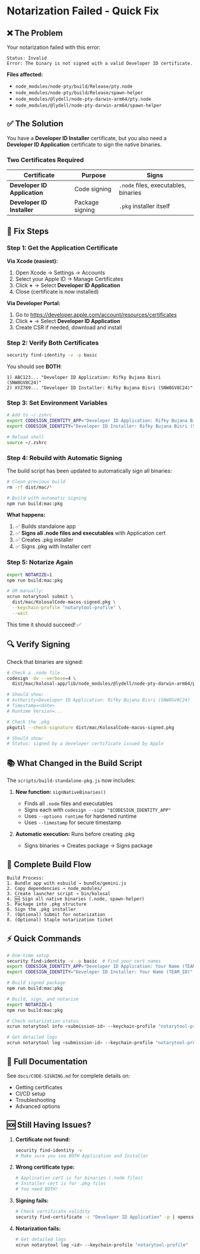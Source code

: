 # Notarization Failed - Quick Fix

## ❌ The Problem

Your notarization failed with this error:
```
Status: Invalid
Error: The binary is not signed with a valid Developer ID certificate.
```

**Files affected:**
- `node_modules/node-pty/build/Release/pty.node`
- `node_modules/node-pty/build/Release/spawn-helper`
- `node_modules/@lydell/node-pty-darwin-arm64/pty.node`
- `node_modules/@lydell/node-pty-darwin-arm64/spawn-helper`

## ✅ The Solution

You have a **Developer ID Installer** certificate, but you also need a **Developer ID Application** certificate to sign the native binaries.

### Two Certificates Required

| Certificate | Purpose | Signs |
|------------|---------|-------|
| **Developer ID Application** | Code signing | `.node` files, executables, binaries |
| **Developer ID Installer** | Package signing | `.pkg` installer itself |

## 🔧 Fix Steps

### Step 1: Get the Application Certificate

**Via Xcode (easiest):**
1. Open Xcode → Settings → Accounts
2. Select your Apple ID → Manage Certificates
3. Click **+** → Select **Developer ID Application**
4. Close (certificate is now installed)

**Via Developer Portal:**
1. Go to https://developer.apple.com/account/resources/certificates
2. Click **+** → Select **Developer ID Application**
3. Create CSR if needed, download and install

### Step 2: Verify Both Certificates

```bash
security find-identity -v -p basic
```

You should see **BOTH**:
```
1) ABC123... "Developer ID Application: Rifky Bujana Bisri (SNW8GV8C24)"
2) XYZ789... "Developer ID Installer: Rifky Bujana Bisri (SNW8GV8C24)"
```

### Step 3: Set Environment Variables

```bash
# Add to ~/.zshrc
export CODESIGN_IDENTITY_APP="Developer ID Application: Rifky Bujana Bisri (SNW8GV8C24)"
export CODESIGN_IDENTITY="Developer ID Installer: Rifky Bujana Bisri (SNW8GV8C24)"

# Reload shell
source ~/.zshrc
```

### Step 4: Rebuild with Automatic Signing

The build script has been updated to automatically sign all binaries:

```bash
# Clean previous build
rm -rf dist/mac/*

# Build with automatic signing
npm run build:mac:pkg
```

**What happens:**
1. ✅ Builds standalone app
2. ✅ **Signs all .node files and executables** with Application cert
3. ✅ Creates .pkg installer
4. ✅ Signs .pkg with Installer cert

### Step 5: Notarize Again

```bash
export NOTARIZE=1
npm run build:mac:pkg

# OR manually:
xcrun notarytool submit \
  dist/mac/KolosalCode-macos-signed.pkg \
  --keychain-profile "notarytool-profile" \
  --wait
```

This time it should succeed! ✅

## 🔍 Verify Signing

Check that binaries are signed:

```bash
# Check a .node file
codesign -dv --verbose=4 \
  dist/mac/kolosal-app/lib/node_modules/@lydell/node-pty-darwin-arm64/pty.node

# Should show:
# Authority=Developer ID Application: Rifky Bujana Bisri (SNW8GV8C24)
# Timestamp=<date>
# Runtime Version=...

# Check the .pkg
pkgutil --check-signature dist/mac/KolosalCode-macos-signed.pkg

# Should show:
# Status: signed by a developer certificate issued by Apple
```

## 📚 What Changed in the Build Script

The `scripts/build-standalone-pkg.js` now includes:

1. **New function:** `signNativeBinaries()`
   - Finds all `.node` files and executables
   - Signs each with `codesign --sign "$CODESIGN_IDENTITY_APP"`
   - Uses `--options runtime` for hardened runtime
   - Uses `--timestamp` for secure timestamp
   
2. **Automatic execution:** Runs before creating .pkg
   - Signs binaries → Creates package → Signs package

## 🎯 Complete Build Flow

```
Build Process:
1. Bundle app with esbuild → bundle/gemini.js
2. Copy dependencies → node_modules/
3. Create launcher script → bin/kolosal
4. 🆕 Sign all native binaries (.node, spawn-helper)
5. Package into .pkg structure
6. Sign the .pkg installer
7. (Optional) Submit for notarization
8. (Optional) Staple notarization ticket
```

## ⚡ Quick Commands

```bash
# One-time setup
security find-identity -v -p basic  # Find your cert names
export CODESIGN_IDENTITY_APP="Developer ID Application: Your Name (TEAM_ID)"
export CODESIGN_IDENTITY="Developer ID Installer: Your Name (TEAM_ID)"

# Build signed package
npm run build:mac:pkg

# Build, sign, and notarize
export NOTARIZE=1
npm run build:mac:pkg

# Check notarization status
xcrun notarytool info <submission-id> --keychain-profile "notarytool-profile"

# Get detailed logs
xcrun notarytool log <submission-id> --keychain-profile "notarytool-profile"
```

## 📖 Full Documentation

See `docs/CODE-SIGNING.md` for complete details on:
- Getting certificates
- CI/CD setup
- Troubleshooting
- Advanced options

## 🆘 Still Having Issues?

1. **Certificate not found:**
   ```bash
   security find-identity -v
   # Make sure you see BOTH Application and Installer
   ```

2. **Wrong certificate type:**
   ```bash
   # Application cert is for binaries (.node files)
   # Installer cert is for .pkg files
   # You need BOTH!
   ```

3. **Signing fails:**
   ```bash
   # Check certificate validity
   security find-certificate -c "Developer ID Application" -p | openssl x509 -text
   ```

4. **Notarization fails:**
   ```bash
   # Get detailed logs
   xcrun notarytool log <id> --keychain-profile "notarytool-profile"
   ```
